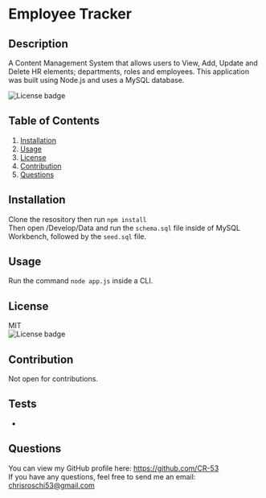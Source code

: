 # Employee Tracker

## Description
A Content Management System that allows users to View, Add, Update and Delete HR elements; departments, roles and employees. This application was built using Node.js and uses a MySQL database.  


![License badge](https://img.shields.io/badge/license-MIT-green)


## Table of Contents
1. [Installation](#Installation)
2. [Usage](#Usage)
3. [License](#License)
4. [Contribution](#Contribution)
5. [Questions](#Questions)


## Installation
Clone the resository then run ```npm install``` <br> Then open /Develop/Data and run the ```schema.sql``` file inside of MySQL Workbench, followed by the ```seed.sql``` file. 


## Usage
Run the command `node app.js` inside a CLI.


## License
MIT</br> 
![License badge](https://img.shields.io/badge/license-MIT-green) 


## Contribution
Not open for contributions.


## Tests
-


## Questions
You can view my GitHub profile here: https://github.com/CR-53</br>
If you have any questions, feel free to send me an email: chrisroschi53@gmail.com